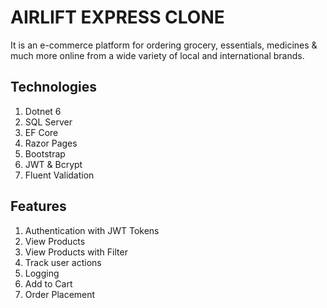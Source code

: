 # AIRLIFT EXPRESS CLONE

It is an e-commerce platform for ordering grocery, essentials, medicines & much more online from a wide variety of local and international brands.

## Technologies

1. Dotnet 6
2. SQL Server
3. EF Core
4. Razor Pages
5. Bootstrap
6. JWT & Bcrypt
7. Fluent Validation

## Features

1. Authentication with JWT Tokens
2. View Products
3. View Products with Filter
4. Track user actions
5. Logging
6. Add to Cart
7. Order Placement
